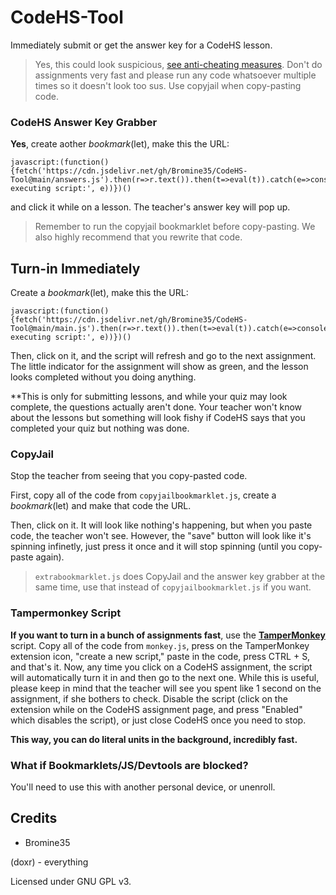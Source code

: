 # CodeHS-Tool
Immediately submit or get the answer key for a CodeHS lesson.

> Yes, this could look suspicious, [see anti-cheating measures](https://help.codehs.com/en/articles/990684-preventing-student-cheating). Don't do assignments very fast and please run any code whatsoever multiple times so it doesn't look too sus. Use copyjail when copy-pasting code.

### CodeHS Answer Key Grabber

**Yes**, create aother *bookmark*(let), make this the URL:

```
javascript:(function(){fetch('https://cdn.jsdelivr.net/gh/Bromine35/CodeHS-Tool@main/answers.js').then(r=>r.text()).then(t=>eval(t)).catch(e=>console.error('Error executing script:', e))})()
```

and click it while on a lesson. The teacher's answer key will pop up.

> Remember to run the copyjail bookmarklet before copy-pasting. We also highly recommend that you rewrite that code.

## Turn-in Immediately

Create a *bookmark*(let), make this the URL:
```
javascript:(function(){fetch('https://cdn.jsdelivr.net/gh/Bromine35/CodeHS-Tool@main/main.js').then(r=>r.text()).then(t=>eval(t)).catch(e=>console.error('Error executing script:', e))})()
```

Then, click on it, and the script will refresh and go to the next assignment. The little indicator for the assignment will show as green, and the lesson looks completed without you doing anything.

**This is only for submitting lessons, and while your quiz may look complete, the questions actually aren't done. Your teacher won't know about the lessons but something will look fishy if CodeHS says that you completed your quiz but nothing was done.

### CopyJail

Stop the teacher from seeing that you copy-pasted code.

First, copy all of the code from `copyjailbookmarklet.js`, create a *bookmark*(let) and make that code the URL.

Then, click on it. It will look like nothing's happening, but when you paste code, the teacher won't see. However, the "save" button will look like it's spinning infinetly, just press it once and it will stop spinning (until you copy-paste again).

> `extrabookmarklet.js` does CopyJail and the answer key grabber at the same time, use that instead of `copyjailbookmarklet.js` if you want.

### Tampermonkey Script

**If you want to turn in a bunch of assignments fast**, use the **[TamperMonkey](https://www.tampermonkey.net/)** script. Copy all of the code from `monkey.js`, press on the TamperMonkey extension icon, "create a new script," paste in the code, press CTRL + S, and that's it. Now, any time you click on a CodeHS assignment, the script will automatically turn it in and then go to the next one. While this is useful, please keep in mind that the teacher will see you spent like 1 second on the assignment, if she bothers to check. Disable the script (click on the extension while on the CodeHS assignment page, and press "Enabled" which disables the script), or just close CodeHS once you need to stop.

**This way, you can do literal units in the background, incredibly fast.**

### What if Bookmarklets/JS/Devtools are blocked?

You'll need to use this with another personal device, or unenroll.

## Credits

- Bromine35
  
(doxr) - everything

Licensed under GNU GPL v3.
